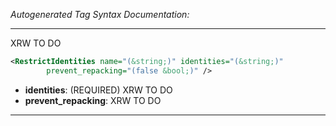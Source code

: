 _Autogenerated Tag Syntax Documentation:_

---
XRW TO DO

```xml
<RestrictIdentities name="(&string;)" identities="(&string;)"
        prevent_repacking="(false &bool;)" />
```

-   **identities**: (REQUIRED) XRW TO DO
-   **prevent_repacking**: XRW TO DO

---
